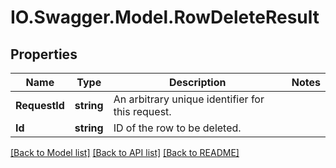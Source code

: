 # IO.Swagger.Model.RowDeleteResult
## Properties

Name | Type | Description | Notes
------------ | ------------- | ------------- | -------------
**RequestId** | **string** | An arbitrary unique identifier for this request. | 
**Id** | **string** | ID of the row to be deleted. | 

[[Back to Model list]](../README.md#documentation-for-models) [[Back to API list]](../README.md#documentation-for-api-endpoints) [[Back to README]](../README.md)

